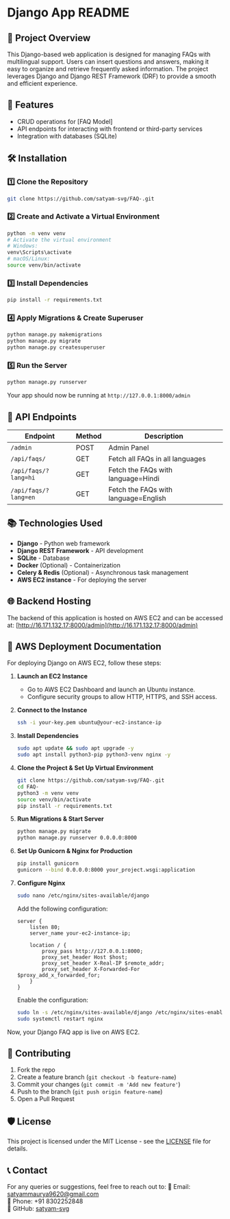 # Django App README

## 📌 Project Overview
This Django-based web application is designed for managing FAQs with multilingual support. Users can insert questions and answers, making it easy to organize and retrieve frequently asked information. The project leverages Django and Django REST Framework (DRF) to provide a smooth and efficient experience.

## 🚀 Features
- CRUD operations for [FAQ Model]
- API endpoints for interacting with frontend or third-party services
- Integration with databases (SQLite)

## 🛠 Installation

### 1️⃣ Clone the Repository
```bash
git clone https://github.com/satyam-svg/FAQ-.git
```

### 2️⃣ Create and Activate a Virtual Environment
```bash
python -m venv venv
# Activate the virtual environment
# Windows:
venv\Scripts\activate
# macOS/Linux:
source venv/bin/activate
```

### 3️⃣ Install Dependencies
```bash
pip install -r requirements.txt
```

### 4️⃣ Apply Migrations & Create Superuser
```bash
python manage.py makemigrations
python manage.py migrate
python manage.py createsuperuser
```

### 5️⃣ Run the Server
```bash
python manage.py runserver
```
Your app should now be running at `http://127.0.0.1:8000/admin`

## 📡 API Endpoints
| Endpoint       | Method | Description |
|---------------|--------|-------------|
| `/admin`      | POST   | Admin Panel |
| `/api/faqs/`  | GET    | Fetch all FAQs in all languages |
| `/api/faqs/?lang=hi` | GET    | Fetch the FAQs with language=Hindi |
| `/api/faqs/?lang=en` | GET   | Fetch the FAQs with language=English |

## 📚 Technologies Used
- **Django** - Python web framework
- **Django REST Framework** - API development
- **SQLite** - Database
- **Docker** (Optional) - Containerization
- **Celery & Redis** (Optional) - Asynchronous task management
- **AWS EC2 instance** - For deploying the server  

## 🌐 Backend Hosting
The backend of this application is hosted on AWS EC2 and can be accessed at:
[http://16.171.132.17:8000/admin](http://16.171.132.17:8000/admin)

## 📖 AWS Deployment Documentation
For deploying Django on AWS EC2, follow these steps:

1. **Launch an EC2 Instance**
   - Go to AWS EC2 Dashboard and launch an Ubuntu instance.
   - Configure security groups to allow HTTP, HTTPS, and SSH access.

2. **Connect to the Instance**
   ```bash
   ssh -i your-key.pem ubuntu@your-ec2-instance-ip
   ```

3. **Install Dependencies**
   ```bash
   sudo apt update && sudo apt upgrade -y
   sudo apt install python3-pip python3-venv nginx -y
   ```

4. **Clone the Project & Set Up Virtual Environment**
   ```bash
   git clone https://github.com/satyam-svg/FAQ-.git
   cd FAQ-
   python3 -m venv venv
   source venv/bin/activate
   pip install -r requirements.txt
   ```

5. **Run Migrations & Start Server**
   ```bash
   python manage.py migrate
   python manage.py runserver 0.0.0.0:8000
   ```

6. **Set Up Gunicorn & Nginx for Production**
   ```bash
   pip install gunicorn
   gunicorn --bind 0.0.0.0:8000 your_project.wsgi:application
   ```

7. **Configure Nginx**
   ```bash
   sudo nano /etc/nginx/sites-available/django
   ```
   Add the following configuration:
   ```nginx
   server {
       listen 80;
       server_name your-ec2-instance-ip;

       location / {
           proxy_pass http://127.0.0.1:8000;
           proxy_set_header Host $host;
           proxy_set_header X-Real-IP $remote_addr;
           proxy_set_header X-Forwarded-For $proxy_add_x_forwarded_for;
       }
   }
   ```
   Enable the configuration:
   ```bash
   sudo ln -s /etc/nginx/sites-available/django /etc/nginx/sites-enabled
   sudo systemctl restart nginx
   ```

Now, your Django FAQ app is live on AWS EC2.

## 📝 Contributing
1. Fork the repo
2. Create a feature branch (`git checkout -b feature-name`)
3. Commit your changes (`git commit -m 'Add new feature'`)
4. Push to the branch (`git push origin feature-name`)
5. Open a Pull Request

## 🛡 License
This project is licensed under the MIT License - see the [LICENSE](LICENSE) file for details.

## 📞 Contact
For any queries or suggestions, feel free to reach out to:
📧 Email: satyammaurya9620@gmail.com  
📱 Phone: +91 8302252848  
🔗 GitHub: [satyam-svg](https://github.com/satyam-svg)

